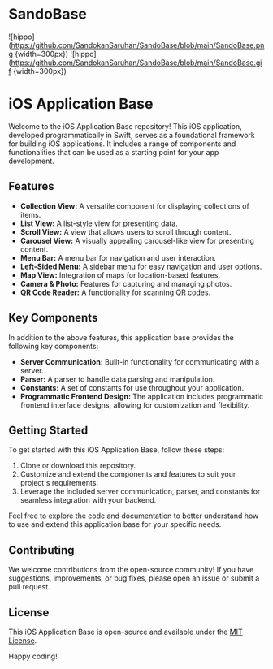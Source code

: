# SandoBase

![hippo](https://github.com/SandokanSaruhan/SandoBase/blob/main/SandoBase.png {width=300px})
![hippo](https://github.com/SandokanSaruhan/SandoBase/blob/main/SandoBase.gif {width=300px})

# iOS Application Base

Welcome to the iOS Application Base repository! This iOS application, developed programmatically in Swift, serves as a foundational framework for building iOS applications. 
It includes a range of components and functionalities that can be used as a starting point for your app development.

## Features

- **Collection View:** A versatile component for displaying collections of items.
- **List View:** A list-style view for presenting data.
- **Scroll View:** A view that allows users to scroll through content.
- **Carousel View:** A visually appealing carousel-like view for presenting content.
- **Menu Bar:** A menu bar for navigation and user interaction.
- **Left-Sided Menu:** A sidebar menu for easy navigation and user options.
- **Map View:** Integration of maps for location-based features.
- **Camera & Photo:** Features for capturing and managing photos.
- **QR Code Reader:** A functionality for scanning QR codes.

## Key Components

In addition to the above features, this application base provides the following key components:

- **Server Communication:** Built-in functionality for communicating with a server.
- **Parser:** A parser to handle data parsing and manipulation.
- **Constants:** A set of constants for use throughout your application.
- **Programmatic Frontend Design:** The application includes programmatic frontend interface designs, allowing for customization and flexibility.

## Getting Started

To get started with this iOS Application Base, follow these steps:

1. Clone or download this repository.
2. Customize and extend the components and features to suit your project's requirements.
3. Leverage the included server communication, parser, and constants for seamless integration with your backend.

Feel free to explore the code and documentation to better understand how to use and extend this application base for your specific needs.

## Contributing

We welcome contributions from the open-source community! If you have suggestions, improvements, or bug fixes, please open an issue or submit a pull request.

## License

This iOS Application Base is open-source and available under the [MIT License](LICENSE).

Happy coding!
